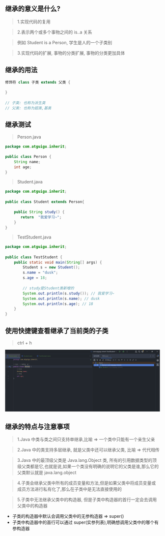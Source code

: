 ## 继承的意义是什么?

> 1.实现代码的复用

> 2.表示两个或多个事物之间的 is..a 关系

> 例如 Student is a Person, 学生是人的一个子类别

> 3.实现代码的扩展, 事物的分类扩展, 事物的分类更加具体

## 继承的用法

```java
修饰符 class 子类 extends 父类 {

}

// 子类: 也称为派生类
// 父类: 也称为超类,基类
```

## 继承测试

> Person.java

```java
package com.atguigu.inherit;

public class Person {
    String name;
    int age;
}

```

> Student.java

```java
package com.atguigu.inherit;

public class Student extends Person{

    public String study() {
       return  "我爱学习~";
    }
}
```

> TestStudent.java

```java
package com.atguigu.inherit;

public class TestStudent {
    public static void main(String[] args) {
        Student s = new Student();
        s.name = "dusk";
        s.age = 18;

        // study是Student类新增的
        System.out.println(s.study()); // 我爱学习~
        System.out.println(s.name); // dusk
        System.out.println(s.age); // 18
    }
}
```

## 使用快捷键查看继承了当前类的子类

> ctrl + h

![使用快捷键查看继承了当前类的子类](../public/继承/快捷键查看Person类的子类.png)

## 继承的特点与注意事项

> 1.Java 中类与类之间只支持单继承,比喻 => 一个类中只能有一个亲生父亲

> 2.Java 中的类支持多层继承, 就是父类中还可以继承父类, 比喻 => 代代相传

> 3.Java 中的最顶级父类是 Java.lang.Object 类, 所有的引用数据类型的顶级父类都是它,也就是说,如果一个类没有明确的说明它的父类是谁,那么它的父类默认就是 java.lang.object

> 4.子类会继承父类中所有的成员变量和方法,但是如果父类中将成员变量或成员方法进行私有化了,那么在子类中是无法直接使用的

> 5.子类中无法继承父类中的构造器, 但是子类中构造器的首行一定会去调用父类中的构造器

- 子类的构造器中默认会调用父类中的无参构造器 => super()
- 子类中构造器中的首行可以通过 super(实参列表),明确想调用父类中的哪个有参构造器
